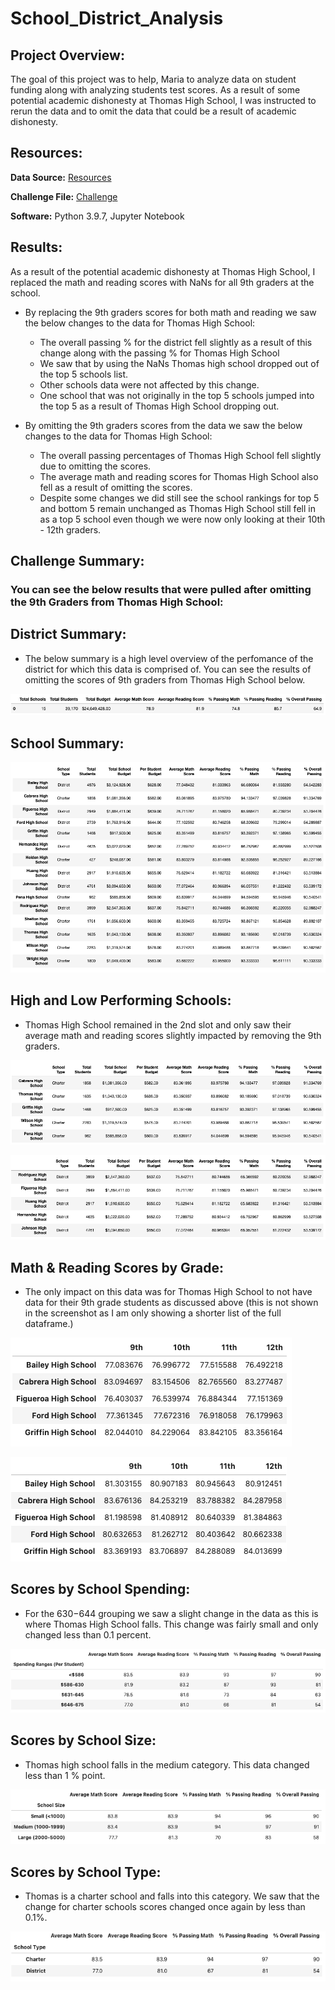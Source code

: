 # School_District_Analysis

## Project Overview:

The goal of this project was to help, Maria to analyze data on student funding along with analyzing students test scores. As a result of some potential academic dishonesty at Thomas High School, I was instructed to rerun the data and to omit the data that could be a result of academic dishonesty.

## Resources:

**Data Source:** [Resources](https://github.com/matthubb17/School_District_Analysis/tree/main/Resources)

**Challenge File:** [Challenge](https://github.com/matthubb17/School_District_Analysis/blob/main/PyCitySchools_Challenge.ipynb)

**Software:** Python 3.9.7, Jupyter Notebook

## Results:

As a result of the potential academic dishonesty at Thomas High School, I replaced the math and reading scores with NaNs for all 9th graders at the school. 

* By replacing the 9th graders scores for both math and reading we saw the below changes to the data for Thomas High School:
	- The overall passing % for the district fell slightly as a result of this change along with the passing % for Thomas High School
	- We saw that by using the NaNs Thomas high school dropped out of the top 5 schools list.
	- Other schools data were not affected by this change.
	- One school that was not originally in the top 5 schools jumped into the top 5 as a result of Thomas High School dropping out.

* By omitting the 9th graders scores from the data we saw the below changes to the data for Thomas High School:
	- The overall passing percentages of Thomas High School fell slightly due to omitting the scores.
	- The average math and reading scores for Thomas High School also fell as a result of omitting the scores.
	- Despite some changes we did still see the school rankings for top 5 and bottom 5 remain unchanged as Thomas High School still fell in as a top 5 school even though we were now only looking at their 10th - 12th graders.


## Challenge Summary:

### You can see the below results that were pulled after omitting the 9th Graders from Thomas High School:


## District Summary:

- The below summary is a high level overview of the perfomance of the district for which this data is comprised of. You can see the results of omitting the scores of 9th graders from Thomas High School below.

![District Summary](https://github.com/matthubb17/School_District_Analysis/blob/main/Resources/District%20Summary.png)


## School Summary:

![School Summary](https://github.com/matthubb17/School_District_Analysis/blob/main/Resources/School%20Summary.png)

## High and Low Performing Schools:

- Thomas High School remained in the 2nd slot and only saw their average math and reading scores slightly impacted by removing the 9th graders.

![High Performing Schools](https://github.com/matthubb17/School_District_Analysis/blob/main/Resources/Top%205%20Schools%20Based%20on%20Passing%20Rate.png)

![Low Performing Schools](https://github.com/matthubb17/School_District_Analysis/blob/main/Resources/Bottom%205%20Schools%20Based%20on%20Passing%20Rate.png)


## Math & Reading Scores by Grade:

- The only impact on this data was for Thomas High School to not have data for their 9th grade students as discussed above (this is not shown in the screenshot as I am only showing a shorter list of the full dataframe.)

![Math Scores](https://github.com/matthubb17/School_District_Analysis/blob/main/Resources/Math%20Scores%20by%20Grade.png)

![Reading Scores](https://github.com/matthubb17/School_District_Analysis/blob/main/Resources/Reading%20Scores%20by%20Grade.png)


## Scores by School Spending:

- For the $630-$644 grouping we saw a slight change in the data as this is where Thomas High School falls. This change was fairly small and only changed less than 0.1 percent.

![School Spending](https://github.com/matthubb17/School_District_Analysis/blob/main/Resources/Scores%20by%20School%20Spending.png)


## Scores by School Size:

- Thomas high school falls in the medium category. This data changed less than 1 % point.

![School Size](https://github.com/matthubb17/School_District_Analysis/blob/main/Resources/Scores%20by%20School%20Size.png)


## Scores by School Type:

- Thomas is a charter school and falls into this category. We saw that the change for charter schools scores changed once again by less than 0.1%.

![School Type](https://github.com/matthubb17/School_District_Analysis/blob/main/Resources/Scores%20by%20School%20Type.png)
